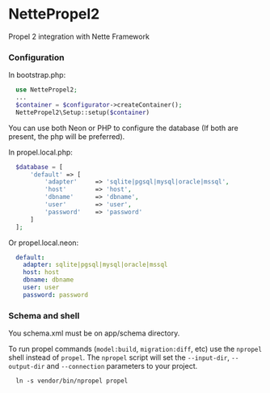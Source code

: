 NettePropel2
============

Propel 2 integration with Nette Framework

### Configuration

In bootstrap.php:

```php
  use NettePropel2;
  ...
  $container = $configurator->createContainer();
  NettePropel2\Setup::setup($container)
```

You can use both Neon or PHP to configure the database (If both are present, the php will be preferred).

In propel.local.php:

```php
  $database = [
      'default' => [
          'adapter'     => 'sqlite|pgsql|mysql|oracle|mssql',
          'host'        => 'host',
          'dbname'      => 'dbname',
          'user'        => 'user',
          'password'    => 'password'
      ]
  ];
```

Or propel.local.neon:

```yaml
  default:
    adapter: sqlite|pgsql|mysql|oracle|mssql
    host: host
    dbname: dbname
    user: user
    password: password
```

### Schema and shell

You schema.xml must be on app/schema directory.

To run propel commands (`model:build`, `migration:diff`, etc) use the `npropel` shell instead of `propel`. The `npropel` script will set the `--input-dir`, `--output-dir` and `--connection` parameters to your project.

```shell
  ln -s vendor/bin/npropel propel
```
